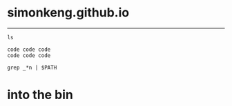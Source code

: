 # simonkeng.github.io

---------


`ls`


    code code code
    code code code


`grep _*n | $PATH`


# into the bin


